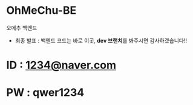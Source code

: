 # OhMeChu-BE

오메추 백엔드 
- 최종 발표 : 백엔드 코드는 바로 이곳, **dev 브랜치**를 봐주시면 감사하겠습니다!!

# ID : 1234@naver.com
# PW : qwer1234

